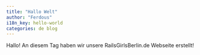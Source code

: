 ```yaml
---
title: "Hallo Welt"
author: "Ferdous"
i18n_key: hello-world
categories: de blog
---
```


Hallo! An diesem Tag haben wir unsere RailsGirlsBerlin.de Webseite erstellt! 
